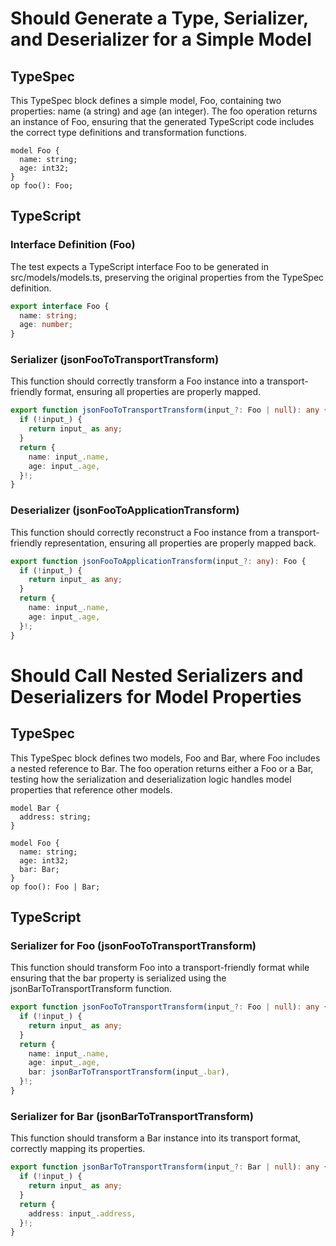 # Should Generate a Type, Serializer, and Deserializer for a Simple Model

## TypeSpec

This TypeSpec block defines a simple model, Foo, containing two properties: name (a string) and age (an integer). The foo operation returns an instance of Foo, ensuring that the generated TypeScript code includes the correct type definitions and transformation functions.

```tsp
model Foo {
  name: string;
  age: int32;
}
op foo(): Foo;
```

## TypeScript

### Interface Definition (Foo)

The test expects a TypeScript interface Foo to be generated in src/models/models.ts, preserving the original properties from the TypeSpec definition.

```ts src/models/models.ts interface Foo
export interface Foo {
  name: string;
  age: number;
}
```

### Serializer (jsonFooToTransportTransform)

This function should correctly transform a Foo instance into a transport-friendly format, ensuring all properties are properly mapped.

```ts src/models/serializers.ts function jsonFooToTransportTransform
export function jsonFooToTransportTransform(input_?: Foo | null): any {
  if (!input_) {
    return input_ as any;
  }
  return {
    name: input_.name,
    age: input_.age,
  }!;
}
```

### Deserializer (jsonFooToApplicationTransform)

This function should correctly reconstruct a Foo instance from a transport-friendly representation, ensuring all properties are properly mapped back.

```ts src/models/serializers.ts function jsonFooToApplicationTransform
export function jsonFooToApplicationTransform(input_?: any): Foo {
  if (!input_) {
    return input_ as any;
  }
  return {
    name: input_.name,
    age: input_.age,
  }!;
}
```

# Should Call Nested Serializers and Deserializers for Model Properties

## TypeSpec

This TypeSpec block defines two models, Foo and Bar, where Foo includes a nested reference to Bar. The foo operation returns either a Foo or a Bar, testing how the serialization and deserialization logic handles model properties that reference other models.

```tsp
model Bar {
  address: string;
}

model Foo {
  name: string;
  age: int32;
  bar: Bar;
}
op foo(): Foo | Bar;
```

## TypeScript

### Serializer for Foo (jsonFooToTransportTransform)

This function should transform Foo into a transport-friendly format while ensuring that the bar property is serialized using the jsonBarToTransportTransform function.

```ts src/models/serializers.ts function jsonFooToTransportTransform
export function jsonFooToTransportTransform(input_?: Foo | null): any {
  if (!input_) {
    return input_ as any;
  }
  return {
    name: input_.name,
    age: input_.age,
    bar: jsonBarToTransportTransform(input_.bar),
  }!;
}
```

### Serializer for Bar (jsonBarToTransportTransform)

This function should transform a Bar instance into its transport format, correctly mapping its properties.

```ts src/models/serializers.ts function jsonBarToTransportTransform
export function jsonBarToTransportTransform(input_?: Bar | null): any {
  if (!input_) {
    return input_ as any;
  }
  return {
    address: input_.address,
  }!;
}
```
